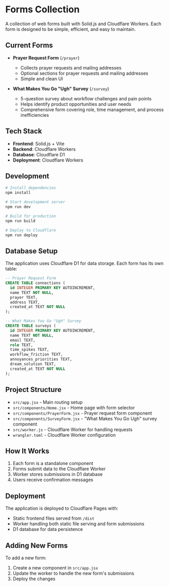 # Forms Collection

A collection of web forms built with Solid.js and Cloudflare Workers. Each form is designed to be simple, efficient, and easy to maintain.

## Current Forms

- **Prayer Request Form** (`/prayer`)
  - Collects prayer requests and mailing addresses
  - Optional sections for prayer requests and mailing addresses
  - Simple and clean UI

- **What Makes You Go "Ugh" Survey** (`/survey`)
  - 5-question survey about workflow challenges and pain points
  - Helps identify product opportunities and user needs
  - Comprehensive form covering role, time management, and process inefficiencies

## Tech Stack

- **Frontend**: Solid.js + Vite
- **Backend**: Cloudflare Workers
- **Database**: Cloudflare D1
- **Deployment**: Cloudflare Workers

## Development

```bash
# Install dependencies
npm install

# Start development server
npm run dev

# Build for production
npm run build

# Deploy to Cloudflare
npm run deploy
```

## Database Setup

The application uses Cloudflare D1 for data storage. Each form has its own table:

```sql
-- Prayer Request Form
CREATE TABLE connections (
  id INTEGER PRIMARY KEY AUTOINCREMENT,
  name TEXT NOT NULL,
  prayer TEXT,
  address TEXT,
  created_at TEXT NOT NULL
);

-- What Makes You Go "Ugh" Survey
CREATE TABLE surveys (
  id INTEGER PRIMARY KEY AUTOINCREMENT,
  name TEXT NOT NULL,
  email TEXT,
  role TEXT,
  time_spikes TEXT,
  workflow_friction TEXT,
  annoyances_priorities TEXT,
  dream_solution TEXT,
  created_at TEXT NOT NULL
);
```

## Project Structure

- `src/app.jsx` - Main routing setup
- `src/components/Home.jsx` - Home page with form selector
- `src/components/PrayerForm.jsx` - Prayer request form component
- `src/components/SurveyForm.jsx` - "What Makes You Go Ugh" survey component
- `src/worker.js` - Cloudflare Worker for handling requests
- `wrangler.toml` - Cloudflare Worker configuration

## How It Works

1. Each form is a standalone component
2. Forms submit data to the Cloudflare Worker
3. Worker stores submissions in D1 database
4. Users receive confirmation messages

## Deployment

The application is deployed to Cloudflare Pages with:
- Static frontend files served from `/dist`
- Worker handling both static file serving and form submissions
- D1 database for data persistence

## Adding New Forms

To add a new form:
1. Create a new component in `src/app.jsx`
2. Update the worker to handle the new form's submissions
3. Deploy the changes
